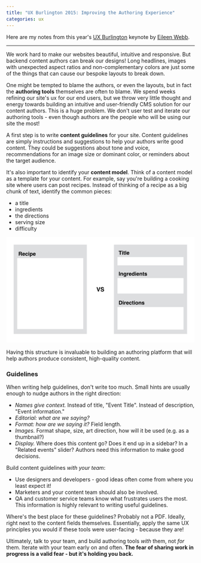 ```yaml
---
title: "UX Burlington 2015: Improving the Authoring Experience"
categories: ux
---
```


Here are my notes from this year's [UX Burlington](http://uxburlington.com/) keynote by [Eileen Webb](https://twitter.com/webmeadow).

----------------

We work hard to make our websites beautiful, intuitive and responsive. But backend content authors can break our designs! Long headlines, images with unexpected aspect ratios and non-complementary colors are just some of the things that can cause our bespoke layouts to break down.

One might be tempted to blame the authors, or even the layouts, but in fact the **authoring tools** themselves are often to blame. We spend weeks refining our site's ux for our end users, but we throw very little thought and energy towards building an intuitive and user-friendly CMS solution for our content authors. This is a huge problem. We don't user test and iterate our authoring tools - even though authors are the people who will be using our site the most!

A first step is to write **content guidelines** for your site. Content guidelines are simply instructions and suggestions to help your authors write good content. They could be suggestions about tone and voice, recommendations for an image size or dominant color, or reminders about the target audience.

It's also important to identify your **content model**. Think of a content model as a template for your content. For example, say you're building a cooking site where users can post recipes. Instead of thinking of a recipe as a big chunk of text, identify the common pieces:

 - a title
 - ingredients
 - the directions
 - serving size
 - difficulty

<p class="text-center">
  <img class='image-medium' src="/images/posts/ux-burlington-2015-keynote-structured-content.png" alt="">
</p>

Having this structure is invaluable to building an authoring platform that will help authors produce consistent, high-quality content.

### Guidelines

When writing help guidelines, don't write too much. Small hints are usually enough to nudge authors in the right direction:

  - *Names give context.* Instead of title, "Event Title". Instead of description, "Event information."
  - *Editorial: what are we saying?*
  - *Format: how are we saying it?* Field length.
  - *Images.* Format shape, size, art direction, how will it be used (e.g. as a thumbnail?)
  - *Display.* Where does this content go? Does it end up in a sidebar? In a "Related events" slider? Authors need this information to make good decisions.

Build content guidelines *with your team*:

  - Use designers and developers - good ideas often come from where you least expect it!
  - Marketers and your content team should also be involved.
  - QA and customer service teams know what frustrates users the most. This information is highly relevant to writing useful guidelines.

Where's the best place for these guidelines? Probably not a PDF. Ideally, right next to the content fields themselves. Essentially, apply the same UX principles you would if these tools were user-facing - because they are!

Ultimately, talk to your team, and build authoring tools *with* them, not *for* them. Iterate with your team early on and often. **The fear of sharing work in progress is a valid fear - but it's holding you back.**

